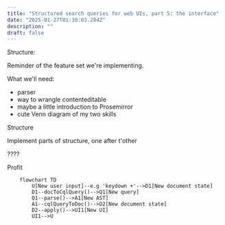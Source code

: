```yaml
---
title: "Structured search queries for web UIs, part 5: the interface"
date: "2025-01-27T01:30:03.284Z"
description: ""
draft: false
---
```


Structure:

Reminder of the feature set we're implementing.

What we'll need:
- parser
- way to wrangle contenteditable
- maybe a little introduction to Prosemirror
- cute Venn diagram of my two skills

Structure

Implement parts of structure, one after t'other

????

Profit


```mermaid
    flowchart TD
        U[New user input]--e.g 'keydown +'-->D1[New document state]
        D1--docToCqlQuery()-->Q1[New query]
        Q1--parse()-->A1[New AST]
        A1--cqlQueryToDoc()-->D2[New document state]
        D2--apply()-->UI1[New UI]
        UI1-->U
```